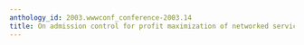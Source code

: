 ```yaml
---
anthology_id: 2003.wwwconf_conference-2003.14
title: On admission control for profit maximization of networked service providers
---
```

